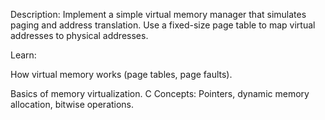 Description:
Implement a simple virtual memory manager that simulates paging and address translation. Use a fixed-size page table to map virtual addresses to physical addresses.

Learn:

How virtual memory works (page tables, page faults).

Basics of memory virtualization.
C Concepts: Pointers, dynamic memory allocation, bitwise operations.